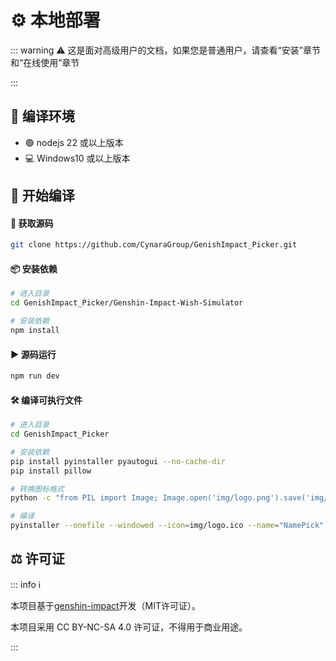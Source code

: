 # ⚙️ 本地部署

::: warning ⚠️
这是面对高级用户的文档，如果您是普通用户，请查看“安装”章节和“在线使用”章节

:::

## 🔧 编译环境

- 🟢 nodejs 22 或以上版本
- 💻 Windows10 或以上版本

## 🚀 开始编译

#### 🔄 获取源码

```bash
git clone https://github.com/CynaraGroup/GenishImpact_Picker.git
```

#### 📦 安装依赖

```bash
# 进入目录
cd GenishImpact_Picker/Genshin-Impact-Wish-Simulator

# 安装依赖
npm install
```

#### ▶️ 源码运行

```bash
npm run dev
```

#### 🛠️ 编译可执行文件

```bash
# 进入目录
cd GenishImpact_Picker

# 安装依赖
pip install pyinstaller pyautogui --no-cache-dir
pip install pillow

# 转换图标格式
python -c "from PIL import Image; Image.open('img/logo.png').save('img/logo.ico', format='ICO', sizes=[(256, 256), (128, 128), (64, 64), (48, 48), (32, 32), (16, 16)])"

# 编译
pyinstaller --onefile --windowed --icon=img/logo.ico --name="NamePick" main.py
```

## ⚖️ 许可证

::: info ℹ️

本项目基于[genshin-impact](https://github.com/animation-picker/genshin-impact)开发（MIT许可证）。

本项目采用 CC BY-NC-SA 4.0 许可证，不得用于商业用途。

:::